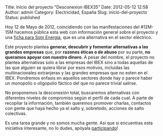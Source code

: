 Title: Inicio del proyecto "Desconexion IBEX35"
Date: 2012-05-12 12:58
Author: admin
Category: Electricidad, España
Slug: inicio-del-proyecto
Status: published

Hoy 12 de Mayo de 2012, coincidiendo con las manifestaciones del \#12M-15M hacemos pública esta web con información general sobre el proyecto y una [ficha para Som Energia](http://desconexionibex35.org/blog/alternativa/electricas-som-energia/), que es una alternativa en el sector eléctrico.

Este proyecto plantea **generar, descubrir y fomentar alternativas a las grandes empresas** que, por **razones éticas o de abuso** por su parte, **no queramos apoyar con nuestro dinero**. A pesar del nombre, el proyecto no plantea alternativas solo a las empresas del IBEX sino a todas aquellas de las que alguien se quiera librar por esos motivos, incluidas las multinacionales extranjeras y las grandes empresas que no esten en el IBEX. Pondremos enfasis en aquellos sectores donde hay o parece haber un monopolio o oligopolio fáctico del que no parece trivial salirse.

No proponemos la desconexión total, buscaremos alternativas con diferentes niveles de compromiso según el perfil de cada cual. A parte de recopilar la información, también queremos promover charlas, contactos con gente que haya hecho ya el salto y, sobretodo, acciones de salto colectivas.

Es una tarea grande y no somos mucha gente. Así que si encuentras esta iniciativa interesante, no lo dudes, apóyala [participando](http://desconexionibex35.org/blog/colabora)!

